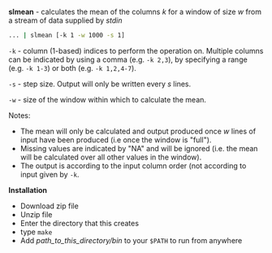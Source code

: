 **slmean** - calculates the mean of the columns *k* for a window of size *w* from a stream of data supplied by *stdin*

```bash
... | slmean [-k 1 -w 1000 -s 1] 
```

```-k``` - column (1-based) indices to perform the operation on. Multiple columns can be indicated by using a comma (e.g. ```-k 2,3```), by specifying a range (e.g. ```-k 1-3```) or both (e.g. ```-k 1,2,4-7```).

```-s``` - step size. Output will only be written every *s* lines. 

```-w``` - size of the window within which to calculate the mean.

Notes:
- The mean will only be calculated and output produced once *w* lines of input have been produced (i.e once the window is "full").
- Missing values are indicated by "NA" and will be ignored (i.e. the mean will be calculated over all other values in the window).
- The output is according to the input column order (not according to input given by ```-k```.

**Installation**

- Download zip file
- Unzip file
- Enter the directory that this creates
- type ```make```
- Add *path_to_this_directory/bin* to your ```$PATH``` to run from anywhere

